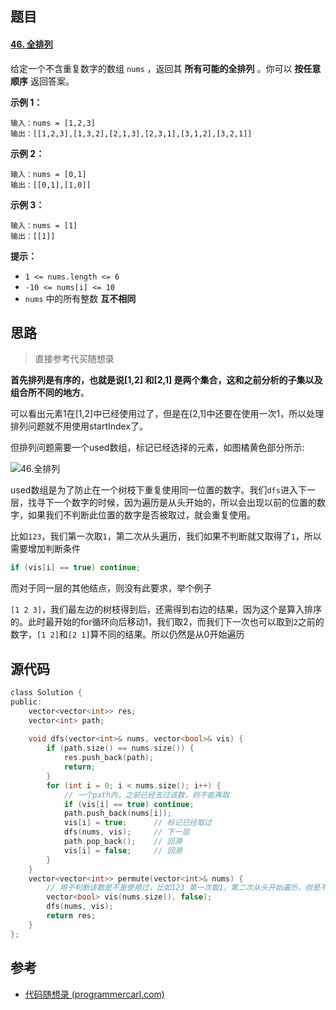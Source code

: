 ## 题目

#### [46. 全排列](https://leetcode-cn.com/problems/permutations/)



给定一个不含重复数字的数组 `nums` ，返回其 **所有可能的全排列** 。你可以 **按任意顺序** 返回答案。

 

**示例 1：**

```
输入：nums = [1,2,3]
输出：[[1,2,3],[1,3,2],[2,1,3],[2,3,1],[3,1,2],[3,2,1]]
```

**示例 2：**

```
输入：nums = [0,1]
输出：[[0,1],[1,0]]
```

**示例 3：**

```
输入：nums = [1]
输出：[[1]]
```

 

**提示：**

- `1 <= nums.length <= 6`
- `-10 <= nums[i] <= 10`
- `nums` 中的所有整数 **互不相同**

## 思路

> 直接参考代买随想录

**首先排列是有序的，也就是说[1,2] 和[2,1] 是两个集合，这和之前分析的子集以及组合所不同的地方**。

可以看出元素1在[1,2]中已经使用过了，但是在[2,1]中还要在使用一次1，所以处理排列问题就不用使用startIndex了。

但排列问题需要一个used数组，标记已经选择的元素，如图橘黄色部分所示:

![46.全排列](https://syz-picture.oss-cn-shenzhen.aliyuncs.com/20211027181706.png)

used数组是为了防止在一个树枝下重复使用同一位置的数字。我们`dfs`进入下一层，找寻下一个数字的时候，因为遍历是从头开始的，所以会出现以前的位置的数字，如果我们不判断此位置的数字是否被取过，就会重复使用。

比如`123`，我们第一次取`1`，第二次从头遍历，我们如果不判断就又取得了`1`，所以需要增加判断条件

```C
if (vis[i] == true) continue;
```

而对于同一层的其他结点，则没有此要求，举个例子

`[1 2 3]`，我们最左边的树枝得到后，还需得到右边的结果，因为这个是算入排序的。此时最开始的for循环向后移动1，我们取2，而我们下一次也可以取到`2`之前的数字，`[1 2]`和`[2 1]`算不同的结果。所以仍然是从0开始遍历

## 源代码

```C
class Solution {
public:
    vector<vector<int>> res;
    vector<int> path;
    
    void dfs(vector<int>& nums, vector<bool>& vis) {
        if (path.size() == nums.size()) {
            res.push_back(path);
            return;
        }
        for (int i = 0; i < nums.size(); i++) {
            // 一个path内，之前已经去过该数，则不能再取
            if (vis[i] == true) continue;
            path.push_back(nums[i]);
            vis[i] = true;      // 标记已经取过
            dfs(nums, vis);     // 下一层
            path.pop_back();    // 回溯
            vis[i] = false;     // 回溯
        }
    }
    vector<vector<int>> permute(vector<int>& nums) {
        // 用于判断该数是不是使用过，比如123 第一次取1，第二次从头开始遍历，但是不能再取1了
        vector<bool> vis(nums.size(), false);
        dfs(nums, vis);    
        return res;
    }
};
```

## 参考

- [代码随想录 (programmercarl.com)](https://programmercarl.com/0046.全排列.html#思路)